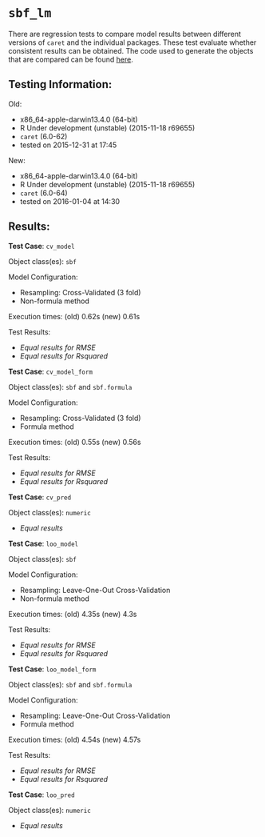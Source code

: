 `sbf_lm`
 ===== 

There are regression tests to compare model results between different versions of `caret` and the individual packages. These test evaluate whether consistent results can be obtained. The code used to generate the objects that are compared can be found [here](https://github.com/topepo/caret/blob/master/RegressionTests/Code/sbf_lm.R).

Testing Information:
---------

Old:

 * x86_64-apple-darwin13.4.0 (64-bit)
 * R Under development (unstable) (2015-11-18 r69655)
 * `caret` (6.0-62)
 * tested on 2015-12-31 at 17:45


New:

 * x86_64-apple-darwin13.4.0 (64-bit)
 * R Under development (unstable) (2015-11-18 r69655)
 * `caret` (6.0-64)
 * tested on 2016-01-04 at 14:30


Results:
---------

**Test Case**: `cv_model`

Object class(es): `sbf`

Model Configuration:

 * Resampling: Cross-Validated (3 fold)
 * Non-formula method


Execution times: (old) 0.62s (new) 0.61s

Test Results:

 * _Equal results for RMSE_
 * _Equal results for Rsquared_

**Test Case**: `cv_model_form`

Object class(es): `sbf` and `sbf.formula`

Model Configuration:

 * Resampling: Cross-Validated (3 fold)
 * Formula method


Execution times: (old) 0.55s (new) 0.56s

Test Results:

 * _Equal results for RMSE_
 * _Equal results for Rsquared_

**Test Case**: `cv_pred`

Object class(es): `numeric`

 * _Equal results_

**Test Case**: `loo_model`

Object class(es): `sbf`

Model Configuration:

 * Resampling: Leave-One-Out Cross-Validation
 * Non-formula method


Execution times: (old) 4.35s (new) 4.3s

Test Results:

 * _Equal results for RMSE_
 * _Equal results for Rsquared_

**Test Case**: `loo_model_form`

Object class(es): `sbf` and `sbf.formula`

Model Configuration:

 * Resampling: Leave-One-Out Cross-Validation
 * Formula method


Execution times: (old) 4.54s (new) 4.57s

Test Results:

 * _Equal results for RMSE_
 * _Equal results for Rsquared_

**Test Case**: `loo_pred`

Object class(es): `numeric`

 * _Equal results_

